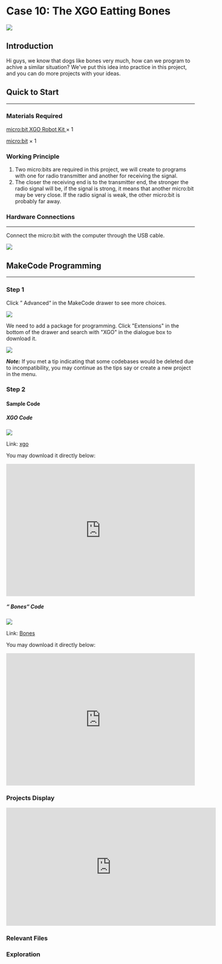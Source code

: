 # Case 10: The XGO Eatting Bones

![](./images/xgo-10-1.png)

## Introduction

Hi guys, we know that dogs like bones very much, how can we program to achive a similar situation? We've put this idea into practice in this project, and you can do more projects with your ideas. 

## Quick to Start
---
### Materials Required

[micro:bit XGO Robot Kit ](https://www.elecfreaks.com/micro-bit-xgo-robot-kit.html) × 1

[micro:bit](https://www.elecfreaks.com/micro-bit/board.html) × 1

### Working Principle

1. Two micro:bits are required in this project, we will create to programs with one for radio transmitter and another for receiving the signal. 
2. The closer the receiving end is to the transmitter end, the stronger the radio signal will be, if the signal is strong, it means that another micro:bit may be very close.
   If the radio signal is weak, the other micro:bit is probably far away.

### Hardware Connections
---
Connect the micro:bit with the computer through the USB cable. 

![](./images/microbit-xgo-robot-kit-22.png)

## MakeCode  Programming
---
### Step 1

Click ” Advanced“ in the MakeCode drawer to see more choices. 



![](./images/microbit-xgo-robot-kit-10.png)

We need to add a package for programming. Click "Extensions" in the bottom of the drawer and search with "XGO" in the dialogue box to download it.  

![](./images/microbit-xgo-robot-kit-11.png)

***Note:***  If you met a tip indicating that some codebases would be deleted due to incompatibility, you may continue as the tips say or create a new project in the menu. 

### Step 2

#### Sample Code

##### XGO Code

![](./images/case10-1.png)

Link: [xgo](https://makecode.microbit.org/_Lhrhbp7dDb1M)


You may download it directly below: 

<div style="position:relative;height:0;padding-bottom:70%;overflow:hidden;"><iframe style="position:absolute;top:0;left:0;width:100%;height:100%;" src="https://makecode.microbit.org/#pub:_Lhrhbp7dDb1M" frameborder="0" sandbox="allow-popups allow-forms allow-scripts allow-same-origin"></iframe></div> 

##### “ Bones“ Code

![](./images/xgo-10-2.png)

Link: [Bones](https://makecode.microbit.org/_dLc2HV21M64H)


You may download it directly below: 

<div style="position:relative;height:0;padding-bottom:70%;overflow:hidden;"><iframe style="position:absolute;top:0;left:0;width:100%;height:100%;" src="https://makecode.microbit.org/#pub:_dLc2HV21M64H" frameborder="0" sandbox="allow-popups allow-forms allow-scripts allow-same-origin"></iframe></div> 

### Projects Display

<iframe width="560" height="315" src="https://www.youtube.com/embed/BBky7V8xY_c" title="YouTube video player" frameborder="0" allow="accelerometer; autoplay; clipboard-write; encrypted-media; gyroscope; picture-in-picture" allowfullscreen></iframe>

### Relevant Files


### Exploration
